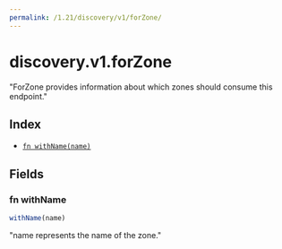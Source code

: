 ```yaml
---
permalink: /1.21/discovery/v1/forZone/
---
```


# discovery.v1.forZone

"ForZone provides information about which zones should consume this endpoint."

## Index

* [`fn withName(name)`](#fn-withname)

## Fields

### fn withName

```ts
withName(name)
```

"name represents the name of the zone."